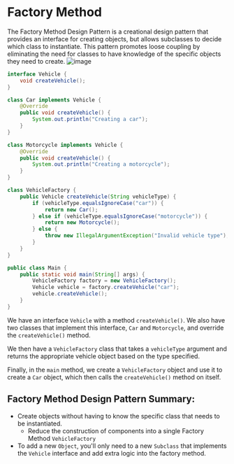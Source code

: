 # Factory Method
The Factory Method Design Pattern is a creational design pattern that provides an interface for creating objects, but allows subclasses to decide which class to instantiate. This pattern promotes loose coupling by eliminating the need for classes to have knowledge of the specific objects they need to create.
![image](https://github.com/boushphong/Design-Patterns/assets/59940078/9870ad5d-7fc8-4b4c-bcbc-9cffc52ae731)

```java
interface Vehicle {
    void createVehicle();
}

class Car implements Vehicle {
    @Override
    public void createVehicle() {
        System.out.println("Creating a car");
    }
}

class Motorcycle implements Vehicle {
    @Override
    public void createVehicle() {
        System.out.println("Creating a motorcycle");
    }
}

class VehicleFactory {
    public Vehicle createVehicle(String vehicleType) {
        if (vehicleType.equalsIgnoreCase("car")) {
            return new Car();
        } else if (vehicleType.equalsIgnoreCase("motorcycle")) {
            return new Motorcycle();
        } else {
            throw new IllegalArgumentException("Invalid vehicle type");
        }
    }
}

public class Main {
    public static void main(String[] args) {
        VehicleFactory factory = new VehicleFactory();
        Vehicle vehicle = factory.createVehicle("car");
        vehicle.createVehicle();
    }
}
```

We have an interface `Vehicle` with a method `createVehicle()`. We also have two classes that implement this interface, `Car` and `Motorcycle`, and override the `createVehicle()` method.

We then have a `VehicleFactory` class that takes a `vehicleType` argument and returns the appropriate vehicle object based on the type specified.

Finally, in the `main` method, we create a `VehicleFactory` object and use it to create a `Car` object, which then calls the `createVehicle()` method on itself.

## Factory Method Design Pattern Summary:
- Create objects without having to know the specific class that needs to be instantiated. 
  - Reduce the construction of components into a single Factory Method `VehicleFactory`
- To add a new `Object`, you'll only need to a new `Subclass` that implements the `Vehicle` interface and add extra logic into the factory method. 
